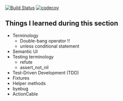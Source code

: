 [![Build Status](https://travis-ci.org/rickydam/udemy-rails-message_me.svg?branch=master)](https://travis-ci.org/rickydam/udemy-rails-message_me)
[![codecov](https://codecov.io/gh/rickydam/udemy-rails-message_me/branch/master/graph/badge.svg)](https://codecov.io/gh/rickydam/udemy-rails-message_me)

## Things I learned during this section

* Terminology
  * Double-bang operator !!
  * unless conditional statement
* Semantic UI
* Testing terminology
  * refute
  * assert_not_nil
* Test-Driven Development (TDD)
* Fixtures
* Helper methods
* byebug
* ActionCable